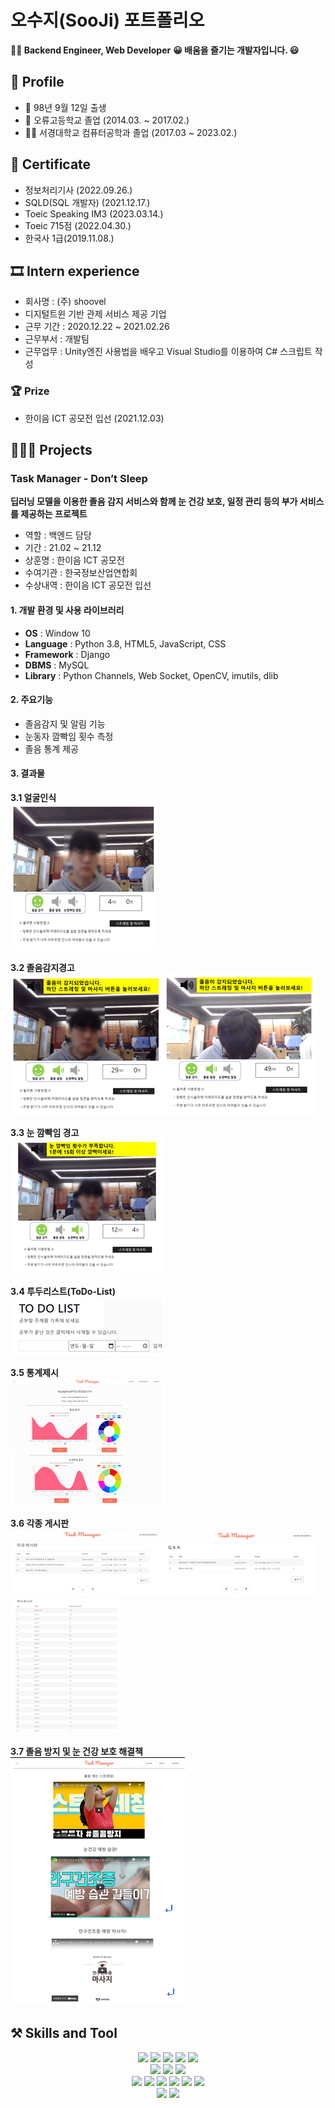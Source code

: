 # 오수지(SooJi) 포트폴리오
**👨‍💻 Backend Engineer, Web Developer**
**😀  배움을 즐기는 개발자입니다. 😃**



## 🔎 Profile
- 👶 98년 9월 12일 출생
- 🏫  오류고등학교 졸업 (2014.03. ~ 2017.02.)
- 👨‍🎓  서경대학교 컴퓨터공학과 졸업 (2017.03 ~ 2023.02.)



## 📑 Certificate
- 정보처리기사 (2022.09.26.)
- SQLD(SQL 개발자) (2021.12.17.)
- Toeic Speaking IM3 (2023.03.14.)
- Toeic 715점 (2022.04.30.)
- 한국사 1급(2019.11.08.)



## 🎞 Intern experience
- 회사명 : (주) shoovel
- 디지털트윈 기반 관제 서비스 제공 기업
- 근무 기간 : 2020.12.22 ~ 2021.02.26
- 근무부서 : 개발팀
- 근무업무 : Unity엔진 사용법을 배우고 Visual Studio를 이용하여 C# 스크립트 작성



### 🏆 Prize
- 한이음 ICT 공모전 입선 (2021.12.03)


## 👩🏻‍💻 Projects
### Task Manager - Don’t Sleep
**딥러닝 모델을 이용한 졸음 감지 서비스와 함께 눈 건강 보호, 일정 관리 등의 부가 서비스를 제공하는 프로젝트**
- 역할 : 백엔드 담당
- 기간 : 21.02 ~ 21.12
- 상훈명 : 한이음 ICT 공모전
- 수여기관 : 한국정보산업연합회
- 수상내역 : 한이음 ICT 공모전 입선

  
#### 1. 개발 환경 및 사용 라이브러리
- **OS** : Window 10
- **Language** : Python 3.8, HTML5, JavaScript, CSS
- **Framework** : Django
- **DBMS** : MySQL
- **Library** : Python Channels, Web Socket, OpenCV, imutils, dlib

 
#### 2. 주요기능   
- 졸음감지 및 알림 기능
- 눈동자 깜빡임 횟수 측정
- 졸음 통계 제공

#### 3. 결과물
**3.1 얼굴인식**   
![<얼굴인식>](/00_img/1.png)   

**3.2 졸음감지경고**   
![<졸음감지경고1>](/00_img/2.png)![<졸음감지경고2>](/00_img/3.png)   

**3.3 눈 깜빡임 경고**   
![<눈깜빡임경고>](/00_img/4.png)   

**3.4 투두리스트(ToDo-List)**   
![<투두리스트>](/00_img/6.png)   

**3.5 통계제시**   
![<통계제시>](/00_img/5.png)   

**3.6 각종 게시판**   
![<자유게시판>](/00_img/7.png)![<Q&A>](/00_img/8.png)![<랭킹게시판>](/00_img/10.png)  

**3.7 졸음 방지 및 눈 건강 보호 해결책**   
![<해결책>](/00_img/9.png)   


## ⚒️ Skills and Tool
<div align=center> 
  <img src="https://img.shields.io/badge/python-3776AB?style=for-the-badge&logo=python&logoColor=white"> 
  <img src="https://img.shields.io/badge/java-007396?style=for-the-badge&logo=java&logoColor=white"> 
  <img src="https://img.shields.io/badge/c++-00599C?style=for-the-badge&logo=c%2B%2B&logoColor=white">
  <img src="https://img.shields.io/badge/csharp-512BD4?style=for-the-badge&logo=csharp&logoColor=white">
  <img src="https://img.shields.io/badge/c-A8B9CC?style=for-the-badge&logo=c&logoColor=white">
  <br>

  <img src="https://img.shields.io/badge/html5-E34F26?style=for-the-badge&logo=html5&logoColor=white"> 
  <img src="https://img.shields.io/badge/css-1572B6?style=for-the-badge&logo=css3&logoColor=white"> 
  <img src="https://img.shields.io/badge/javascript-F7DF1E?style=for-the-badge&logo=javascript&logoColor=black"> 
  <br>
  
  <img src="https://img.shields.io/badge/spring-6DB33F?style=for-the-badge&logo=spring&logoColor=white"> 
  <img src="https://img.shields.io/badge/django-092E20?style=for-the-badge&logo=django&logoColor=white">
  <img src="https://img.shields.io/badge/springboot-6DB33F?style=for-the-badge&logo=springboot&logoColor=white"> 
  <img src="https://img.shields.io/badge/mysql-4479A1?style=for-the-badge&logo=mysql&logoColor=white"> 
  <img src="https://img.shields.io/badge/sqlite-003B57?style=for-the-badge&logo=sqlite&logoColor=white"> 
  <img src="https://img.shields.io/badge/firebase-FFCA28?style=for-the-badge&logo=firebase&logoColor=white">
  <br>
  
  <img src="https://img.shields.io/badge/github-181717?style=for-the-badge&logo=github&logoColor=white">
  <img src="https://img.shields.io/badge/git-F05032?style=for-the-badge&logo=git&logoColor=white">
  <br>
</div>
